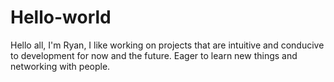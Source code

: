 # Hello-world

Hello all,
          I'm Ryan, I like working on projects that are intuitive and conducive to development for now and the future. Eager to learn new things and networking with people. 
